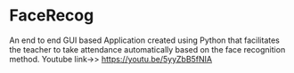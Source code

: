 # FaceRecog
An end to end GUI based Application created using Python that facilitates the teacher to take attendance automatically based on the face recognition method.
Youtube link->> https://youtu.be/5yyZbB5fNIA
